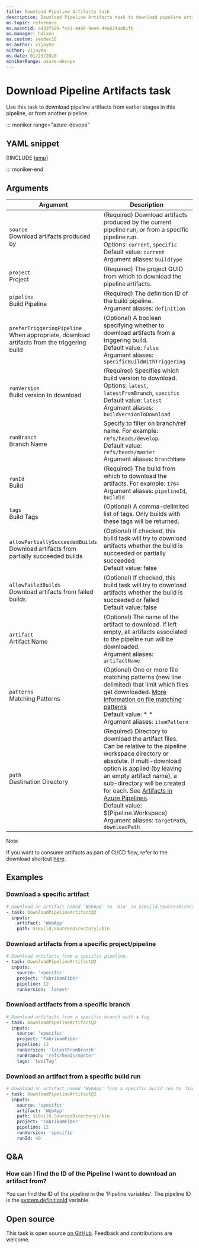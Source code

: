 ```yaml
---
title: Download Pipeline Artifacts task
description: Download Pipeline Artifacts task to download pipeline artifacts from earlier stages in this pipeline, or from another pipeline
ms.topic: reference
ms.assetid: a433f589-fce1-4460-9ee6-44a624aeb1fb
ms.manager: hdixon
ms.custom: seodec18
ms.author: vijayma
author: vijayma
ms.date: 01/23/2020
monikerRange: azure-devops
---
```


# Download Pipeline Artifacts task

Use this task to download pipeline artifacts from earlier stages in this pipeline, or from another pipeline.

::: moniker range="azure-devops"

## YAML snippet

[!INCLUDE [temp](../includes/yaml/DownloadPipelineArtifactV2.md)]

::: moniker-end

## Arguments

| Argument                                                                                      | Description                                                                                                                                                                                                                                                                                                                                                                                                        |
| --------------------------------------------------------------------------------------------- | ------------------------------------------------------------------------------------------------------------------------------------------------------------------------------------------------------------------------------------------------------------------------------------------------------------------------------------------------------------------------------------------------------------------ |
| `source`<br/>Download artifacts produced by                                                   | (Required) Download artifacts produced by the current pipeline run, or from a specific pipeline run.<br/>Options: `current`, `specific` <br/>Default value: `current` <br/>Argument aliases: `buildType`                                                                                                                                                                                                           |
| `project`<br/>Project                                                                         | (Required) The project GUID from which to download the pipeline artifacts.                                                                                                                                                                                                                                                                                                                                         |
| `pipeline`<br/>Build Pipeline                                                                 | (Required) The definition ID of the build pipeline.<br/>Argument aliases: `definition`                                                                                                                                                                                                                                                                                                                             |
| `preferTriggeringPipeline`<br/>When appropriate, download artifacts from the triggering build | (Optional) A boolean specifying whether to download artifacts from a triggering build.<br/>Default value: `false` <br/>Argument aliases: `specificBuildWithTriggering`                                                                                                                                                                                                                                             |
| `runVersion`<br/>Build version to download                                                    | (Required) Specifies which build version to download. Options: `latest`, `latestFromBranch`, `specific` <br/>Default value: `latest`<br/>Argument aliases: `buildVersionToDownload`                                                                                                                                                                                                                                |
| `runBranch`<br/>Branch Name                                                                   | Specify to filter on branch/ref name. For example: `refs/heads/develop`. <br/>Default value: `refs/heads/master` <br/>Argument aliases: `branchName`                                                                                                                                                                                                                                                               |
| `runId`<br/>Build                                                                             | (Required) The build from which to download the artifacts. For example: `1764` <br/>Argument aliases: `pipelineId`, `buildId`                                                                                                                                                                                                                                                                                      |
| `tags`<br/>Build Tags                                                                         | (Optional) A comma-delimited list of tags. Only builds with these tags will be returned.                                                                                                                                                                                                                                                                                                                           |
| `allowPartiallySucceededBuilds`<br/>Download artifacts from partially succeeded builds        | (Optional) If checked, this build task will try to download artifacts whether the build is succeeded or partially succeeded <br/>Default value: false                                                                                                                                                                                                                                                              |
| `allowFailedBuilds`<br/>Download artifacts from failed builds                                 | (Optional) If checked, this build task will try to download artifacts whether the build is succeeded or failed <br/>Default value: false                                                                                                                                                                                                                                                                           |
| `artifact`<br/>Artifact Name                                                                  | (Optional) The name of the artifact to download. If left empty, all artifacts associated to the pipeline run will be downloaded. <br/>Argument aliases: `artifactName`                                                                                                                                                                                                                                             |
| `patterns`<br/>Matching Patterns                                                              | (Optional) One or more file matching patterns (new line delimited) that limit which files get downloaded. [More Information on file matching patterns](../file-matching-patterns.md) <br/>Default value: \* \*<br/>Argument aliases: `itemPattern`                                                                                                                                                                 |
| `path`<br/>Destination Directory                                                              | (Required) Directory to download the artifact files. Can be relative to the pipeline workspace directory or absolute. If multi-download option is applied (by leaving an empty artifact name), a sub-directory will be created for each. See [Artifacts in Azure Pipelines](../../artifacts/pipeline-artifacts.md). <br/>Default value: \$(Pipeline.Workspace) <br/>Argument aliases: `targetPath`, `downloadPath` |

> [!NOTE]
> If you want to consume artifacts as part of CI/CD flow, refer to the download shortcut [here](../../yaml-schema.md#download).

## Examples

### Download a specific artifact

```YAML
# Download an artifact named 'WebApp' to 'bin' in $(Build.SourcesDirectory)
- task: DownloadPipelineArtifact@2
  inputs:
    artifact: 'WebApp'
    path: $(Build.SourcesDirectory)/bin
```

### Download artifacts from a specific project/pipeline

```YAML
# Download artifacts from a specific pipeline.
- task: DownloadPipelineArtifact@2
  inputs:
    source: 'specific'
    project: 'FabrikamFiber'
    pipeline: 12
    runVersion: 'latest'
```

### Download artifacts from a specific branch

```YAML
# Download artifacts from a specific branch with a tag
- task: DownloadPipelineArtifact@2
  inputs:
    source: 'specific'
    project: 'FabrikamFiber'
    pipeline: 12
    runVersion: 'latestFromBranch'
    runBranch: 'refs/heads/master'
    tags: 'testTag'
```

### Download an artifact from a specific build run

```YAML
# Download an artifact named 'WebApp' from a specific build run to 'bin' in $(Build.SourcesDirectory)
- task: DownloadPipelineArtifact@2
  inputs:
    source: 'specific'
    artifact: 'WebApp'
    path: $(Build.SourcesDirectory)/bin
    project: 'FabrikamFiber'
    pipeline: 12
    runVersion: 'specific'
    runId: 40
```

## Q&A

### How can I find the ID of the Pipeline I want to download an artifact from?

You can find the ID of the pipeline in the 'Pipeline variables'. The pipeline ID is the [system.definitionId](https://docs.microsoft.com/azure/devops/pipelines/build/variables?view=azure-devops&tabs=yaml#system-variables) variable.

## Open source

This task is open source [on GitHub](https://github.com/microsoft/azure-pipelines-tasks). Feedback and contributions are welcome.
